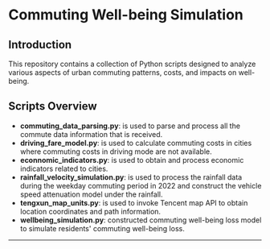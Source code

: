 # Commuting Well-being Simulation
## Introduction
This repository contains a collection of Python scripts designed to analyze various aspects of urban commuting patterns, costs, and impacts on well-being. 

## Scripts Overview
- **commuting_data_parsing.py**: is used to parse and process all the commute data information that is received.
- **driving_fare_model.py**: is used to calculate commuting costs in cities where commuting costs in driving mode are not available.
- **econnomic_indicators.py**: is used to obtain and process economic indicators related to cities.
- **rainfall_velocity_simulation.py**: is used to process the rainfall data during the weekday commuting period in 2022 and construct the vehicle speed attenuation model under the rainfall.
- **tengxun_map_units.py**: is used to invoke Tencent map API to obtain location coordinates and path information.
- **wellbeing_simulation.py**: constructed commuting well-being loss model to simulate residents' commuting well-being loss.
****

